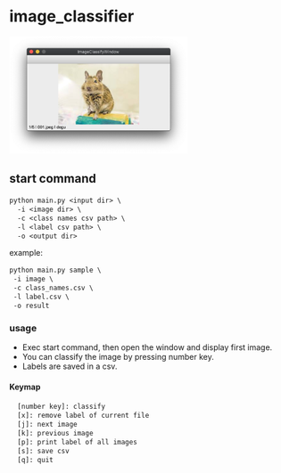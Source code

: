 # image_classifier

<img src="asset/screenshot.png" width="320px" alt="screenshot">


## start command
```
python main.py <input dir> \
  -i <image dir> \
  -c <class names csv path> \
  -l <label csv path> \
  -o <output dir>
```  

example:  
```
python main.py sample \
 -i image \
 -c class_names.csv \
 -l label.csv \
 -o result
```

### usage
- Exec start command, then open the window and display first image. 
- You can classify the image by pressing number key.
- Labels are saved in a csv.

#### Keymap
```
  [number key]: classify
  [x]: remove label of current file
  [j]: next image
  [k]: previous image
  [p]: print label of all images
  [s]: save csv
  [q]: quit
```
